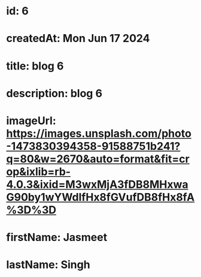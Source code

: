 # id: 6
# createdAt: Mon Jun 17 2024
# title: blog 6
# description: blog 6
# imageUrl: https://images.unsplash.com/photo-1473830394358-91588751b241?q=80&w=2670&auto=format&fit=crop&ixlib=rb-4.0.3&ixid=M3wxMjA3fDB8MHxwaG90by1wYWdlfHx8fGVufDB8fHx8fA%3D%3D
# firstName: Jasmeet
# lastName: Singh
